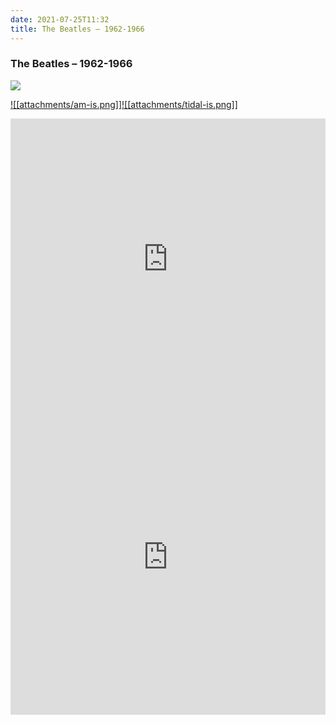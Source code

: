 ```yaml
---
date: 2021-07-25T11:32
title: The Beatles – 1962-1966
---
```

### The Beatles – 1962-1966
[![](https://img.discogs.com/89OuFoEHVUz_Ym9EKzR1ptZ2a7o=/fit-in/600x600/filters:strip_icc():format(jpeg):mode_rgb():quality(90)/discogs-images/R-6361090-1611340825-8767.jpeg.jpg)][1] 

[1]: https://www.discogs.com/release/6361090
[2]: https://music.apple.com/us/album/1441132965
[3]: https://listen.tidal.com/album/55163333

[![[attachments/am-is.png]]][2][![[attachments/tidal-is.png]]][3]

<iframe allow="autoplay *; encrypted-media *; fullscreen *" frameborder="0" height="450" style="width:100%;max-width:660px;overflow:hidden;background:transparent;" sandbox="allow-forms allow-popups allow-same-origin allow-scripts allow-storage-access-by-user-activation allow-top-navigation-by-user-activation" src="https://embed.music.apple.com/us/album/turn-blue/1441132965"></iframe>
<div style="position: relative; padding-bottom: 100%; height: 0; overflow: hidden; max-width: 100%;"><iframe src="https://embed.tidal.com/albums/55163333?layout=gridify" frameborder= "0" allowfullscreen style="position: absolute; top: 0; left: 0; width: 100%; height: 1px; min-height: 100%; margin: 0 auto;"></iframe></div>